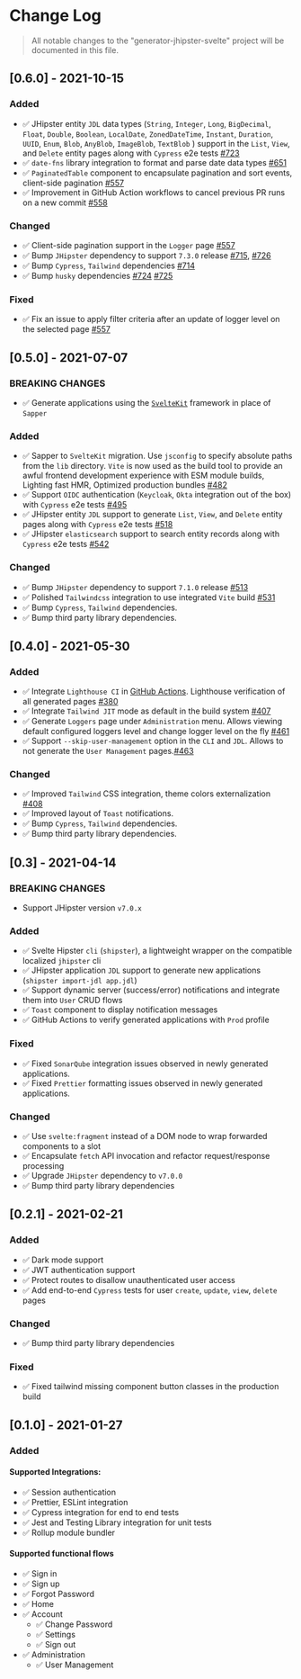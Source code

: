 # Change Log

> All notable changes to the "generator-jhipster-svelte" project will be documented in this file.

## [0.6.0] - 2021-10-15

### Added

-   ✅ JHipster entity `JDL` data types (`String`, `Integer`, `Long`, `BigDecimal`, `Float`, `Double`, `Boolean`, `LocalDate`, `ZonedDateTime`, `Instant`, `Duration`, `UUID`, `Enum`, `Blob`, `AnyBlob`, `ImageBlob`, `TextBlob` ) support in the `List`, `View`, and `Delete` entity pages along with `Cypress` e2e tests [#723](https://github.com/jhipster/generator-jhipster-svelte/pull/723)
-   ✅ `date-fns` library integration to format and parse date data types [#651](https://github.com/jhipster/generator-jhipster-svelte/pull/651)
-   ✅ `PaginatedTable` component to encapsulate pagination and sort events, client-side pagination [#557](https://github.com/jhipster/generator-jhipster-svelte/pull/557)
-   ✅ Improvement in GitHub Action workflows to cancel previous PR runs on a new commit [#558](https://github.com/jhipster/generator-jhipster-svelte/pull/558)

### Changed

-   ✅ Client-side pagination support in the `Logger` page [#557](https://github.com/jhipster/generator-jhipster-svelte/pull/557)
-   ✅ Bump `JHipster` dependency to support `7.3.0` release [#715](https://github.com/jhipster/generator-jhipster-svelte/pull/715), [#726](https://github.com/jhipster/generator-jhipster-svelte/pull/726)
-   ✅ Bump `Cypress`, `Tailwind` dependencies [#714](https://github.com/jhipster/generator-jhipster-svelte/pull/714)
-   ✅ Bump `husky` dependencies [#724](https://github.com/jhipster/generator-jhipster-svelte/pull/724) [#725](https://github.com/jhipster/generator-jhipster-svelte/pull/725)

### Fixed

-   ✅ Fix an issue to apply filter criteria after an update of logger level on the selected page [#557](https://github.com/jhipster/generator-jhipster-svelte/pull/557)

## [0.5.0] - 2021-07-07

### BREAKING CHANGES

-   ✅ Generate applications using the [`SvelteKit`](https://kit.svelte.dev/) framework in place of `Sapper`

### Added

-   ✅ Sapper to `SvelteKit` migration. Use `jsconfig` to specify absolute paths from the `lib` directory. `Vite` is now used as the build tool to provide an awful frontend development experience with ESM module builds, Lighting fast HMR, Optimized production bundles [#482](https://github.com/jhipster/generator-jhipster-svelte/pull/482)
-   ✅ Support `OIDC` authentication (`Keycloak`, `Okta` integration out of the box) with `Cypress` e2e tests [#495](https://github.com/jhipster/generator-jhipster-svelte/pull/495)
-   ✅ JHipster entity `JDL` support to generate `List`, `View`, and `Delete` entity pages along with `Cypress` e2e tests [#518](https://github.com/jhipster/generator-jhipster-svelte/pull/518)
-   ✅ JHipster `elasticsearch` support to search entity records along with `Cypress` e2e tests [#542](https://github.com/jhipster/generator-jhipster-svelte/pull/542)

### Changed

-   ✅ Bump `JHipster` dependency to support `7.1.0` release [#513](https://github.com/jhipster/generator-jhipster-svelte/pull/513)
-   ✅ Polished `Tailwindcss` integration to use integrated `Vite` build [#531](https://github.com/jhipster/generator-jhipster-svelte/pull/531)
-   ✅ Bump `Cypress`, `Tailwind` dependencies.
-   ✅ Bump third party library dependencies.

## [0.4.0] - 2021-05-30

### Added

-   ✅ Integrate `Lighthouse CI` in [GitHub Actions](https://github.com/jhipster/generator-jhipster-svelte/actions/workflows/application-lighthouse.yml). Lighthouse verification of all generated pages [#380](https://github.com/jhipster/generator-jhipster-svelte/pull/380)
-   ✅ Integrate `Tailwind JIT` mode as default in the build system [#407](https://github.com/jhipster/generator-jhipster-svelte/pull/407)
-   ✅ Generate `Loggers` page under `Administration` menu. Allows viewing default configured loggers level and change logger level on the fly [#461](https://github.com/jhipster/generator-jhipster-svelte/pull/461)
-   ✅ Support `--skip-user-management` option in the `CLI` and `JDL`. Allows to not generate the `User Management` pages.[#463](https://github.com/jhipster/generator-jhipster-svelte/pull/463)

### Changed

-   ✅ Improved `Tailwind` CSS integration, theme colors externalization [#408](https://github.com/jhipster/generator-jhipster-svelte/pull/408)
-   ✅ Improved layout of `Toast` notifications.
-   ✅ Bump `Cypress`, `Tailwind` dependencies.
-   ✅ Bump third party library dependencies.

## [0.3] - 2021-04-14

### BREAKING CHANGES

-   Support JHipster version `v7.0.x`

### Added

-   ✅ Svelte Hipster `cli` (`shipster`), a lightweight wrapper on the compatible localized `jhipster` cli
-   ✅ JHipster application `JDL` support to generate new applications (`shipster import-jdl app.jdl`)
-   ✅ Support dynamic server (success/error) notifications and integrate them into `User` CRUD flows
-   ✅ `Toast` component to display notification messages
-   ✅ GitHub Actions to verify generated applications with `Prod` profile

### Fixed

-   ✅ Fixed `SonarQube` integration issues observed in newly generated applications.
-   ✅ Fixed `Prettier` formatting issues observed in newly generated applications.

### Changed

-   ✅ Use `svelte:fragment` instead of a DOM node to wrap forwarded components to a slot
-   ✅ Encapsulate `fetch` API invocation and refactor request/response processing
-   ✅ Upgrade `JHipster` dependency to `v7.0.0`
-   ✅ Bump third party library dependencies

## [0.2.1] - 2021-02-21

### Added

-   ✅ Dark mode support
-   ✅ JWT authentication support
-   ✅ Protect routes to disallow unauthenticated user access
-   ✅ Add end-to-end `Cypress` tests for user `create`, `update`, `view`, `delete` pages

### Changed

-   ✅ Bump third party library dependencies

### Fixed

-   ✅ Fixed tailwind missing component button classes in the production build

## [0.1.0] - 2021-01-27

### Added

#### Supported Integrations:

-   ✅ Session authentication
-   ✅ Prettier, ESLint integration
-   ✅ Cypress integration for end to end tests
-   ✅ Jest and Testing Library integration for unit tests
-   ✅ Rollup module bundler

#### Supported functional flows

-   ✅ Sign in
-   ✅ Sign up
-   ✅ Forgot Password
-   ✅ Home
-   ✅ Account
    -   ✅ Change Password
    -   ✅ Settings
    -   ✅ Sign out
-   ✅ Administration
    -   ✅ User Management
